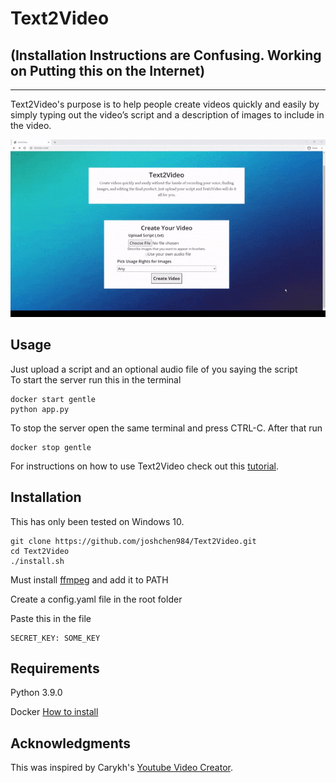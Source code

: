 # Text2Video
## (Installation Instructions are Confusing. Working on Putting this on the Internet)
<hr>
Text2Video's purpose is to help people create videos quickly and easily by simply typing out the video’s script and a description of images to include in the video.

![](images/demo.gif)

## Usage
Just upload a script and an optional audio file of you saying the script<br>
To start the server run this in the terminal
~~~
docker start gentle
python app.py
~~~
To stop the server open the same terminal and press CTRL-C. After that run
~~~
docker stop gentle
~~~

For instructions on how to use Text2Video check out this [tutorial](https://www.youtube.com/watch?v=o5VlCaXgN6w).

## Installation
This has only been tested on Windows 10.
~~~
git clone https://github.com/joshchen984/Text2Video.git
cd Text2Video
./install.sh
~~~
Must install [ffmpeg](https://www.ffmpeg.org/download.html#build-windows) and add it to PATH

Create a config.yaml file in the root folder

Paste this in the file
~~~
SECRET_KEY: SOME_KEY
~~~
## Requirements
Python 3.9.0

Docker
[How to install](https://www.youtube.com/watch?v=5nX8U8Fz5S0)

## Acknowledgments
This was inspired by Carykh's [Youtube Video Creator](https://www.youtube.com/watch?v=Jr9sptoLvJU&t=64s).